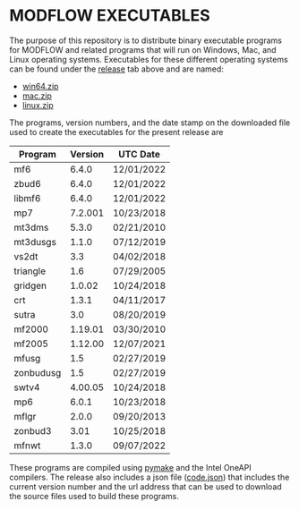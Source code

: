 # MODFLOW EXECUTABLES

The purpose of this repository is to distribute binary executable programs for MODFLOW and related programs that will run on Windows, Mac, and Linux operating systems.  Executables for these different operating systems can be found under the [release](https://github.com/MODFLOW-USGS/executables/releases) tab above and are named:

* [win64.zip](https://github.com/MODFLOW-USGS/executables/releases/latest/download/win64.zip)
* [mac.zip](https://github.com/MODFLOW-USGS/executables/releases/latest/download/mac.zip)
* [linux.zip](https://github.com/MODFLOW-USGS/executables/releases/latest/download/linux.zip)

The programs, version numbers, and the date stamp on the downloaded file used to create the executables for the present release are

| Program | Version | UTC Date |
| ------- | ------- | ---- |
| mf6 | 6.4.0 | 12/01/2022 |
| zbud6 | 6.4.0 | 12/01/2022 |
| libmf6 | 6.4.0 | 12/01/2022 |
| mp7 | 7.2.001 | 10/23/2018 |
| mt3dms | 5.3.0 | 02/21/2010 |
| mt3dusgs | 1.1.0 | 07/12/2019 |
| vs2dt | 3.3 | 04/02/2018 |
| triangle | 1.6 | 07/29/2005 |
| gridgen | 1.0.02 | 10/24/2018 |
| crt | 1.3.1 | 04/11/2017 |
| sutra | 3.0 | 08/20/2019 |
| mf2000 | 1.19.01 | 03/30/2010 |
| mf2005 | 1.12.00 | 12/07/2021 |
| mfusg | 1.5 | 02/27/2019 |
| zonbudusg | 1.5 | 02/27/2019 |
| swtv4 | 4.00.05 | 10/24/2018 |
| mp6 | 6.0.1 | 10/23/2018 |
| mflgr | 2.0.0 | 09/20/2013 |
| zonbud3 | 3.01 | 10/25/2018 |
| mfnwt | 1.3.0 | 09/07/2022 |



These programs are compiled using [pymake](https://github.com/modflowpy/pymake) and the Intel OneAPI compilers. The release also includes a json file ([code.json](https://github.com/MODFLOW-USGS/executables/releases/latest/download/code.json)) that includes the current version number and the url address that can be used to download the source files used to build these programs.

